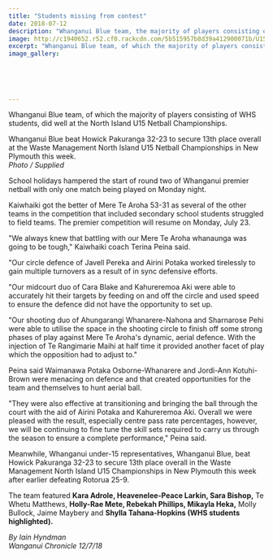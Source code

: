 ```yaml
---
title: "Students missing from contest"
date: 2018-07-12
description: "Whanganui Blue team, the majority of players consisting of WHS students, did well at the Nth Island U15 Netball Champs"
image: http://c1940652.r52.cf0.rackcdn.com/5b515957b8d39a412900071b/U15-netball-champs-chron-12-july.gif
excerpt: "Whanganui Blue team, of which the majority of players consisting of WHS students, did well at the Nth Island U15 Netball Champs in New Plymouth."
image_gallery:
    
    
    
    
    
---
```


<p><span>Whanganui Blue team, of which the majority of players consisting of WHS students, did well at the North Island U15 Netball Championships.</span></p>
<p><span>Whanganui Blue beat Howick Pakuranga 32-23 to secure 13th place overall at the Waste Management North Island U15 Netball Championships in New Plymouth this week.</span><br /><em>Photo / Supplied</em></p>
<p class="element element-paragraph">School holidays hampered the start of round two of Whanganui premier netball with only one match being played on Monday night.</p>
<p class="element element-paragraph">Kaiwhaiki got the better of Mere Te Aroha 53-31 as several of the other teams in the competition that included secondary school students struggled to field teams. The premier competition will resume on Monday, July 23.</p>
<p class="element element-paragraph">"We always knew that battling with our Mere Te Aroha whanaunga was going to be tough," Kaiwhaiki coach Terina Peina said.</p>
<p class="element element-paragraph">"Our circle defence of Javell Pereka and Airini Potaka worked tirelessly to gain multiple turnovers as a result of in sync defensive efforts.</p>
<p class="element element-paragraph">"Our midcourt duo of Cara Blake and Kahureremoa Aki were able to accurately hit their targets by feeding on and off the circle and used speed to ensure the defence did not have the opportunity to set up.</p>
<p class="element element-paragraph">"Our shooting duo of Ahungarangi Whanarere-Nahona and Sharnarose Pehi were able to utilise the space in the shooting circle to finish off some strong phases of play against Mere Te Aroha's dynamic, aerial defence. With the injection of Te Rangimarie Maihi at half time it provided another facet of play which the opposition had to adjust to."</p>
<p class="element element-paragraph">Peina said Waimanawa Potaka Osborne-Whanarere and Jordi-Ann Kotuhi-Brown were menacing on defence and that created opportunities for the team and themselves to hunt aerial ball.</p>
<p class="element element-paragraph">"They were also effective at transitioning and bringing the ball through the court with the aid of Airini Potaka and Kahureremoa Aki. Overall we were pleased with the result, especially centre pass rate percentages, however, we will be continuing to fine tune the skill sets required to carry us through the season to ensure a complete performance," Peina said.</p>
<p class="element element-paragraph">Meanwhile, Whanganui under-15 representatives, Whanganui Blue, beat Howick Pakuranga 32-23 to secure 13th place overall in the Waste Management North Island U15 Championships in New Plymouth this week after earlier defeating Rotorua 25-9.</p>
<p class="element element-paragraph">The team featured <strong>Kara Adrole, Heavenelee-Peace Larkin, Sara Bishop,</strong> Te Whetu Matthews, <strong>Holly-Rae Mete, Rebekah Phillips, Mikayla Heka,</strong> Molly Bullock, Jaime Maybery and <strong>Shylla Tahana-Hopkins (WHS students highlighted).</strong></p>
<p><em>By Iain Hyndman<br />Wanganui Chronicle 12/7/18</em></p>


